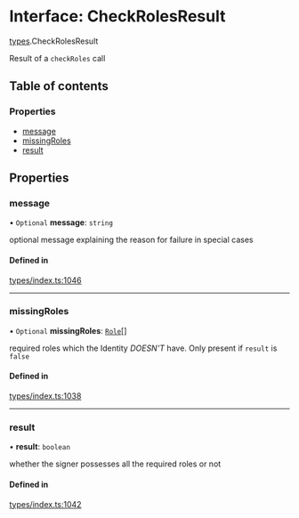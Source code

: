 # Interface: CheckRolesResult

[types](../wiki/types).CheckRolesResult

Result of a `checkRoles` call

## Table of contents

### Properties

- [message](../wiki/types.CheckRolesResult#message)
- [missingRoles](../wiki/types.CheckRolesResult#missingroles)
- [result](../wiki/types.CheckRolesResult#result)

## Properties

### message

• `Optional` **message**: `string`

optional message explaining the reason for failure in special cases

#### Defined in

[types/index.ts:1046](https://github.com/PolymeshAssociation/polymesh-sdk/blob/95e180d2/src/types/index.ts#L1046)

___

### missingRoles

• `Optional` **missingRoles**: [`Role`](../wiki/types#role)[]

required roles which the Identity *DOESN'T* have. Only present if `result` is `false`

#### Defined in

[types/index.ts:1038](https://github.com/PolymeshAssociation/polymesh-sdk/blob/95e180d2/src/types/index.ts#L1038)

___

### result

• **result**: `boolean`

whether the signer possesses all the required roles or not

#### Defined in

[types/index.ts:1042](https://github.com/PolymeshAssociation/polymesh-sdk/blob/95e180d2/src/types/index.ts#L1042)
